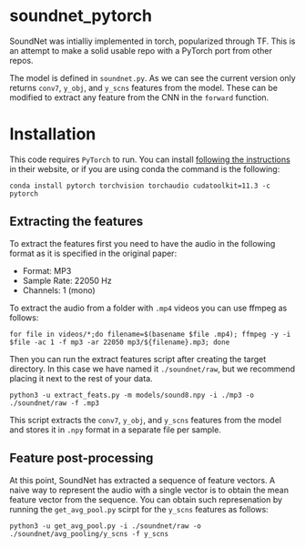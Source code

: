 # soundnet_pytorch
SoundNet was intialliy implemented in torch, popularized through TF. This is an attempt to make a solid usable repo with a PyTorch port from other repos.

The model is defined in `soundnet.py`. As we can see the current version only returns `conv7`, `y_obj`, and `y_scns` features from the model. These can be modified to extract any feature from the CNN in the `forward` function.

# Installation

This code requires `PyTorch` to run. You can install [following the instructions](https://pytorch.org/get-started/locally/) in their website, or if you are using conda the command is the following:

```
conda install pytorch torchvision torchaudio cudatoolkit=11.3 -c pytorch
```

## Extracting the features

To extract the features first you need to have the audio in the following format as it is specified in the original paper:
- Format: MP3
- Sample Rate: 22050 Hz
- Channels: 1 (mono)

To extract the audio from a folder with `.mp4` videos you can use ffmpeg as follows:

```
for file in videos/*;do filename=$(basename $file .mp4); ffmpeg -y -i $file -ac 1 -f mp3 -ar 22050 mp3/${filename}.mp3; done
```

Then you can run the extract features script after creating the target directory. In this case we have named it `./soundnet/raw`, but we recommend placing it next to the rest of your data.

```
python3 -u extract_feats.py -m models/sound8.npy -i ./mp3 -o ./soundnet/raw -f .mp3
```

This script extracts the `conv7`, `y_obj`, and `y_scns` features from the model and stores it in `.npy` format in a separate file per sample.


## Feature post-processing

At this point, SoundNet has extracted a sequence of feature vectors. A naive way to represent the audio with a single vector is to obtain the mean feature vector from the sequence. You can obtain such represenation by running the `get_avg_pool.py` scirpt for the `y_scns` features as follows:

```
python3 -u get_avg_pool.py -i ./soundnet/raw -o ./soundnet/avg_pooling/y_scns -f y_scns
```
